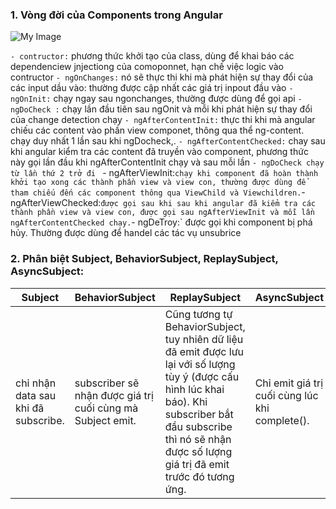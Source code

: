 ### 1. Vòng đời của Components trong Angular

![My Image](https://encrypted-tbn0.gstatic.com/images?q=tbn:ANd9GcRYSZTzRzPOZFUROXL4jK6hSMwBJulk-Ce7XQ&s)

`- contructor:` phương thức khởi tạo của class, dùng để khai báo các dependenciew jnjectiong của comoponnet, hạn chế việc logic vào contructor
`- ngOnChanges:` nó sẽ thực thi khi mà phát hiện sự thay đổi của các input dầu vào: thường được cập nhất các giá trị inpout đầu vào
`- ngOnInit:` chạy ngay sau ngonchanges, thường được dùng để gọi api
`- ngDoCheck :` chạy lần đầu tiên sau ngOnit và mỗi khi phát hiện sự thay đổi của change detection chạy
`- ngAfterContentInit:` thực thi khi mà angular chiếu các content vào phần view componet, thông qua thể ng-content. chạy duy nhất 1 lần sau khi ngDocheck,.
`- ngAfterContentChecked:` chay sau khi angular kiểm tra các content đã truyền vào component, phương thức này gọi lần đầu khi ngAfterContentInit chạy và sau mỗi lần `- ngDoCheck chạy từ lần thứ 2 trở đi
` - ngAfterViewInit:` chạy khi component đã hoàn thành khởi tạo xong các thành phần view và view con, thường được dùng để tham chiếu đến các component thông qua ViewChild và Viewchildren.
`- ngAfterViewChecked:` được gọi sau khi sau khi angular đã kiểm tra các thành phần view và view con, được gọi sau ngAfterViewInit và mỗi lần ngAfterContentChecked chạy.
`- ngDeTroy:` được gọi khi component bị phá hủy. Thường được dùng để handel các tác vụ unsubrice

### 2. Phân biệt Subject, BehaviorSubject, ReplaySubject, AsyncSubject:

| Subject | BehaviorSubject | ReplaySubject | AsyncSubject |
|------|-------|------|------|
| chỉ nhận data sau khi đã subscribe.|subscriber sẽ nhận được giá trị cuối cùng mà Subject emit.|Cũng tương tự BehaviorSubject, tuy nhiên dữ liệu đã emit được lưu lại với số lượng tùy ý (được cấu hình lúc khai báo). Khi subscriber bắt đầu subscribe thì nó sẽ nhận được số lượng giá trị đã emit trước đó tương ứng.|Chỉ emit giá trị cuối cùng lúc khi complete().|
